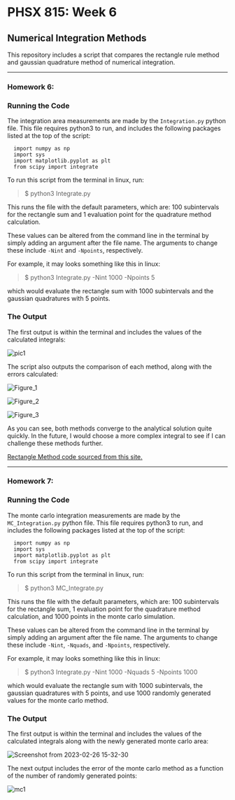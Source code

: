 # PHSX 815: Week 6
## Numerical Integration Methods

This repository includes a script that compares the rectangle rule method and gaussian quadrature method of numerical integration. 

---

### Homework 6:

### Running the Code
The integration area measurements are made by the `Integration.py` python file. This file requires python3 to run, and includes the following packages listed at the top of the script:

```
  import numpy as np
  import sys
  import matplotlib.pyplot as plt
  from scipy import integrate
```

To run this script from the terminal in linux, run:

> $ python3 Integrate.py

This runs the file with the default parameters, which are: 100 subintervals for the rectangle sum and 1 evaluation point for the quadrature method calculation.

These values can be altered from the command line in the terminal by simply adding an argument after the file name. The arguments to change these include `-Nint` and `-Npoints`, respectively. 

For example, it may looks something like this in linux:

> $ python3 Integrate.py -Nint 1000 -Npoints 5

which would evaluate the rectangle sum with 1000 subintervals and the gaussian quadratures with 5 points.

### The Output

The first output is within the terminal and includes the values of the calculated integrals:

![pic1](https://user-images.githubusercontent.com/76142511/221339121-abdf50f0-f218-4972-816b-c536c3bc8b24.png)

The script also outputs the comparison of each method, along with the errors calculated:

![Figure_1](https://user-images.githubusercontent.com/76142511/221339149-c60c5aac-ef01-4ca7-8b3c-e66e7f5b769d.png)

![Figure_2](https://user-images.githubusercontent.com/76142511/221339152-2cfac7bb-9995-414b-8351-cfba09f22fd4.png)

![Figure_3](https://user-images.githubusercontent.com/76142511/221339154-bd40eaa0-3c6b-4522-b868-df63ec2735ea.png)

As you can see, both methods converge to the analytical solution quite quickly. In the future, I would choose a more complex integral to see if I can challenge these methods further.

[Rectangle Method code sourced from this site.](http://specminor.org/2017/01/05/numerical-integration-python.html)

---

### Homework 7:

### Running the Code
The monte carlo integration  measurements are made by the `MC_Integration.py` python file. This file requires python3 to run, and includes the following packages listed at the top of the script:

```
  import numpy as np
  import sys
  import matplotlib.pyplot as plt
  from scipy import integrate
```

To run this script from the terminal in linux, run:

> $ python3 MC_Integrate.py

This runs the file with the default parameters, which are: 100 subintervals for the rectangle sum, 1 evaluation point for the quadrature method calculation, and 1000 points in the monte carlo simulation.

These values can be altered from the command line in the terminal by simply adding an argument after the file name. The arguments to change these include `-Nint`, `-Nquads`, and `-Npoints`, respectively. 

For example, it may looks something like this in linux:

> $ python3 Integrate.py -Nint 1000 -Nquads 5 -Npoints 1000

which would evaluate the rectangle sum with 1000 subintervals, the gaussian quadratures with 5 points, and use 1000 randomly generated values for the monte carlo method.

### The Output

The first output is within the terminal and includes the values of the calculated integrals along with the newly generated monte carlo area:

![Screenshot from 2023-02-26 15-32-30](https://user-images.githubusercontent.com/76142511/221439085-9fa56c96-4bde-4a38-8e1c-0fdebe12f5c0.png)

The next output includes the error of the monte carlo method as a function of the number of randomly generated points:

![mc1](https://user-images.githubusercontent.com/76142511/221439132-44af393d-6bfd-473c-8783-ddddf4d45cc6.png)






